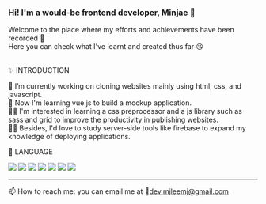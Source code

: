 ### Hi! I'm a would-be frontend developer, Minjae 👋

Welcome to the place where my efforts and achievements have been recorded 🔖 <br>
Here you can check what I've learnt and created thus far 😘 <br><br>


✨ INTRODUCTION 


🔭 I’m currently working on cloning websites mainly using html, css, and javascript. <br>
🌱 Now I'm learning vue.js to build a mockup application. <br>
👩‍💻 I'm interested in learning a css preprocessor and a js library such as sass and grid to improve the productivity in publishing websites. <br>
🙆‍♀️ Besides, I'd love to study server-side tools like firebase to expand my knowledge of deploying applications.



💎 LANGUAGE

<img src="https://img.shields.io/badge/-HTML5-orange"> <img src="https://img.shields.io/badge/-CSS3-blue"> <img src="https://img.shields.io/badge/-JavaScript-yellow">
<img src="https://img.shields.io/badge/-jQuery-informational"> <img src="https://img.shields.io/badge/-Vue-brightgreen"> <img src="https://img.shields.io/badge/-Github-black">
<img src="https://img.shields.io/badge/-FlexBox-blueviolet">

<hr>

📫 How to reach me: you can email me at 💌dev.mjleemj@gmail.com


